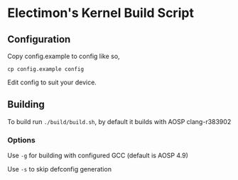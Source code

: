 # Electimon's Kernel Build Script
## Configuration
Copy config.example to config like so,

```cp config.example config```

Edit config to suit your device.

## Building
To build run ```./build/build.sh```, by default it builds with AOSP clang-r383902

### Options
Use ```-g``` for building with configured GCC (default is AOSP 4.9)

Use ```-s``` to skip defconfig generation
